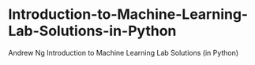 # Introduction-to-Machine-Learning-Lab-Solutions-in-Python
Andrew Ng Introduction to Machine Learning Lab Solutions (in Python)
